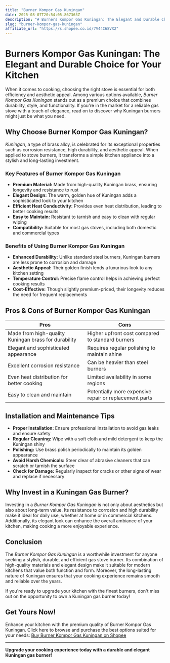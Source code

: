 ```yaml
---
title: "Burner Kompor Gas Kuningan"
date: 2025-08-07T20:54:05.867363Z
description: "# Burners Kompor Gas Kuningan: The Elegant and Durable Choice for Your Kitchen..."
slug: "burner-kompor-gas-kuningan"
affiliate_url: "https://s.shopee.co.id/7V44C68VX2"
---
```

# Burners Kompor Gas Kuningan: The Elegant and Durable Choice for Your Kitchen

When it comes to cooking, choosing the right stove is essential for both efficiency and aesthetic appeal. Among various options available, *Burner Kompor Gas Kuningan* stands out as a premium choice that combines durability, style, and functionality. If you're in the market for a reliable gas stove with a touch of elegance, read on to discover why Kuningan burners might just be what you need.

## Why Choose Burner Kompor Gas Kuningan?

*Kuningan*, a type of brass alloy, is celebrated for its exceptional properties such as corrosion resistance, high durability, and aesthetic appeal. When applied to stove burners, it transforms a simple kitchen appliance into a stylish and long-lasting investment.

### Key Features of Burner Kompor Gas Kuningan

- **Premium Material:** Made from high-quality Kuningan brass, ensuring longevity and resistance to rust
- **Elegant Design:** The warm, golden hue of Kuningan adds a sophisticated look to your kitchen
- **Efficient Heat Conductivity:** Provides even heat distribution, leading to better cooking results
- **Easy to Maintain:** Resistant to tarnish and easy to clean with regular wiping
- **Compatibility:** Suitable for most gas stoves, including both domestic and commercial types

### Benefits of Using Burner Kompor Gas Kuningan

- **Enhanced Durability:** Unlike standard steel burners, Kuningan burners are less prone to corrosion and damage
- **Aesthetic Appeal:** Their golden finish lends a luxurious look to any kitchen setting
- **Temperature Control:** Precise flame control helps in achieving perfect cooking results
- **Cost-Effective:** Though slightly premium-priced, their longevity reduces the need for frequent replacements

## Pros & Cons of Burner Kompor Gas Kuningan

| Pros                                              | Cons                                              |
|---------------------------------------------------|---------------------------------------------------|
| Made from high-quality Kuningan brass for durability | Higher upfront cost compared to standard burners |
| Elegant and sophisticated appearance             | Requires regular polishing to maintain shine  |
| Excellent corrosion resistance                     | Can be heavier than steel burners               |
| Even heat distribution for better cooking        | Limited availability in some regions           |
| Easy to clean and maintain                        | Potentially more expensive repair or replacement parts |

## Installation and Maintenance Tips

- **Proper Installation:** Ensure professional installation to avoid gas leaks and ensure safety
- **Regular Cleaning:** Wipe with a soft cloth and mild detergent to keep the Kuningan shiny
- **Polishing:** Use brass polish periodically to maintain its golden appearance
- **Avoid Harsh Chemicals:** Steer clear of abrasive cleaners that can scratch or tarnish the surface
- **Check for Damage:** Regularly inspect for cracks or other signs of wear and replace if necessary

## Why Invest in a Kuningan Gas Burner?

Investing in a *Burner Kompor Gas Kuningan* is not only about aesthetics but also about long-term value. Its resistance to corrosion and high durability make it ideal for daily use, whether at home or in commercial kitchens. Additionally, its elegant look can enhance the overall ambiance of your kitchen, making cooking a more enjoyable experience.

## Conclusion

The *Burner Kompor Gas Kuningan* is a worthwhile investment for anyone seeking a stylish, durable, and efficient gas stove burner. Its combination of high-quality materials and elegant design make it suitable for modern kitchens that value both function and form. Moreover, the long-lasting nature of Kuningan ensures that your cooking experience remains smooth and reliable over the years.

If you're ready to upgrade your kitchen with the finest burners, don't miss out on the opportunity to own a Kuningan gas burner today!

## Get Yours Now!

Enhance your kitchen with the premium quality of Burner Kompor Gas Kuningan. Click here to browse and purchase the best options suited for your needs: [Buy Burner Kompor Gas Kuningan on Shopee](https://s.shopee.co.id/7V44C68VX2)

---

**Upgrade your cooking experience today with a durable and elegant Kuningan gas burner!**
